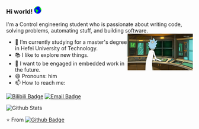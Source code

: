 
<!--
**XuYuQuan0713/XuYuQuan0713** is a ✨ _special_ ✨ repository because its `README.md` (this file) appears on your GitHub profile.

Here are some ideas to get you started:

- 🔭 I’m currently working on ...
- 🌱 I’m currently learning ...
- 👯 I’m looking to collaborate on ...
- 🤔 I’m looking for help with ...
- 💬 Ask me about ...
- 📫 How to reach me: ...
- 😄 Pronouns: ...
- ⚡ Fun fact: ...
-->


### Hi world!  <img src="https://github.com/XuYuQuan0713/Picture/blob/main/Earth.gif" width="20px">

I'm a Control engineering student who is passionate about writing code, solving problems, automating stuff, and building software.
<img width="35%" align="right" alt="Github" src="https://github.com/XuYuQuan0713/Picture/blob/main/rick.gif" />
- 🔭 I’m currently studying for a master's degree in Hefei University of Technology.
- 📚 I like to explore new things.
- 👯 I want to be engaged in embedded work in the future.
- 😄 Pronouns: him
- 📫 How to reach me:

[![Bilibili Badge](https://img.shields.io/badge/-BiliBili-D14970?style=flat-square&logo=Bilibili&logoColor=white&link=https://space.bilibili.com/286892977)](https://space.bilibili.com/286892977)
[![Email Badge](https://img.shields.io/badge/-Email-c14438?style=flat-square&logo=Gmail&logoColor=white&link=mailto:yqxu0713@gmail.com)](mailto:yqxu0713@gmail.com)

![Github Stats](https://github-readme-stats.vercel.app/api?username=yuquanXu&show_icons=true)

⭐️ From [![Github Badge](https://img.shields.io/badge/-Github-232323?style=flat-square&logo=Github&logoColor=white&link=https://github.com/XuYuQuan0713)](https://github.com/XuYuQuan0713)
